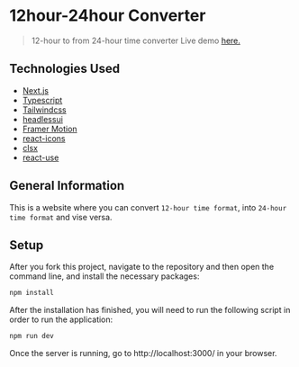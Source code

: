 # 12hour-24hour Converter

> 12-hour to from 24-hour time converter
> Live demo [here.](https://12hour-24hour-converter.vercel.app/)

## Technologies Used

- [Next.js](https://nextjs.org/)
- [Typescript]()
- [Tailwindcss](https://tailwindcss.com/)
- [headlessui](https://headlessui.com/)
- [Framer Motion](https://www.framer.com/)
- [react-icons](https://react-icons.github.io/react-icons/)
- [clsx](https://github.com/lukeed/clsx)
- [react-use](https://github.com/streamich/react-use)

## General Information

This is a website where you can convert `12-hour time format`, into `24-hour time format` and vise versa.

## Setup

After you fork this project, navigate to the repository and then open the command line, and install the necessary packages:

```sh
npm install
```

After the installation has finished, you will need to run the following script in order to run the application:

```sh
npm run dev
```

Once the server is running, go to http://localhost:3000/ in your browser.
